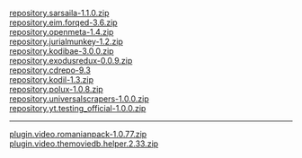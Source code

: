 <a href="repository.sarsaila-1.1.0.zip">repository.sarsaila-1.1.0.zip</a><br>
<a href="repository.eim.forqed-3.6.zip">repository.eim.forqed-3.6.zip</a><br>
<a href="repository.openmeta-1.4.zip">repository.openmeta-1.4.zip</a><br>
<a href="repository.jurialmunkey-1.2.zip">repository.jurialmunkey-1.2.zip</a><br>
<a href="repository.kodibae-3.0.0.zip">repository.kodibae-3.0.0.zip</a><br>
<a href="repository.exodusredux-0.0.9.zip">repository.exodusredux-0.0.9.zip</a><br>
<a href="repository.cdrepo-9.3">repository.cdrepo-9.3</a><br>
<a href="repository.kodil-1.3.zip">repository.kodil-1.3.zip</a><br>
<a href="repository.polux-1.0.8.zip">repository.polux-1.0.8.zip</a><br>
<a href="repository.universalscrapers-1.0.0.zip">repository.universalscrapers-1.0.0.zip</a><br>
<a href="repository.yt.testing_official-1.0.0.zip">repository.yt.testing_official-1.0.0.zip</a><br>
<hr>
<a href="plugin.video.romanianpack-1.0.77.zip">plugin.video.romanianpack-1.0.77.zip</a><br>
<a href="plugin.video.themoviedb.helper.2.33.zip">plugin.video.themoviedb.helper.2.33.zip</a><br>
